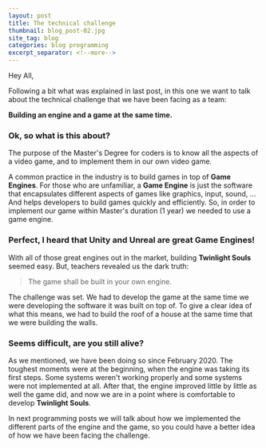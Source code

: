 ```yaml
---
layout: post
title: The technical challenge
thumbnail: blog_post-02.jpg
site_tag: blog
categories: blog programming
excerpt_separator: <!--more-->
---
```

Hey All,

Following a bit what was explained in last post, in this one we want to talk about the technical challenge that we have been facing as a team:

**Building an engine and a game at the same time.**

<!--more-->

### Ok, so what is this about?

The purpose of the Master's Degree for coders is to know all the aspects of a video game, and to implement them in our own video game.

A common practice in the industry is to build games in top of **Game Engines**. For those who are unfamiliar, a **Game Engine** is just the software that encapsulates different aspects of games like graphics, input, sound, ... And helps developers to build games quickly and efficiently. So, in order to implement our game within Master's duration (1 year) we needed to use a game engine.

### Perfect, I heard that Unity and Unreal are great Game Engines!

With all of those great engines out in the market, building **Twinlight Souls** seemed easy. But, teachers revealed us the dark truth:

<blockquote>
    <i class="icofont-quote-left quote-left"></i>
        <p>
        The game shall be built in your own engine.
        </p>
    <i class="las la-quote-right quote-right"></i>
    <i class="icofont-quote-right quote-right"></i>
</blockquote>

The challenge was set. We had to develop the game at the same time we were developing the software it was built on top of. To give a clear idea of what this means, we had to build the roof of a house at the same time that we were building the walls.

### Seems difficult, are you still alive?

As we mentioned, we have been doing so since February 2020. The toughest moments were at the beginning, when the engine was taking its first steps. Some systems weren't working properly and some systems were not implemented at all. After that, the engine improved little by little as well the game did, and now we are in a point where is comfortable to develop **Twinlight Souls**.

In next programming posts we will talk about how we implemented the different parts of the engine and the game, so you could have a better idea of how we have been facing the challenge.
